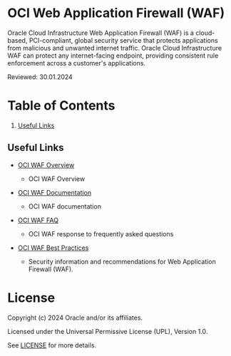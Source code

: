 # OCI Web Application Firewall (WAF)
 
Oracle Cloud Infrastructure Web Application Firewall (WAF) is a cloud-based, PCI-compliant, global security service that protects applications from malicious and unwanted internet traffic. Oracle Cloud Infrastructure WAF can protect any internet-facing endpoint, providing consistent rule enforcement across a customer's applications. 

Reviewed: 30.01.2024

# Table of Contents
 
1. [Useful Links](#useful-uinks)
  
 
## Useful Links
 
- [OCI WAF Overview](https://www.oracle.com/uk/security/cloud-security/web-application-firewall/)
    - OCI WAF Overview

- [OCI WAF Documentation](https://docs.oracle.com/en-us/iaas/Content/WAF/Concepts/overview.htm)
    - OCI WAF documentation

- [OCI WAF FAQ](https://www.oracle.com/uk/security/cloud-security/web-application-firewall/faq/)
    - OCI WAF response to frequently asked questions
  
- [OCI WAF Best Practices](https://docs.oracle.com/en-us/iaas/Content/Security/Reference/waf_security.htm#securing_waf)
    - Security information and recommendations for Web Application Firewall (WAF).
 
# License
 
Copyright (c) 2024 Oracle and/or its affiliates.
 
Licensed under the Universal Permissive License (UPL), Version 1.0.
 
See [LICENSE](https://github.com/oracle-devrel/technology-engineering/blob/main/LICENSE) for more details.
